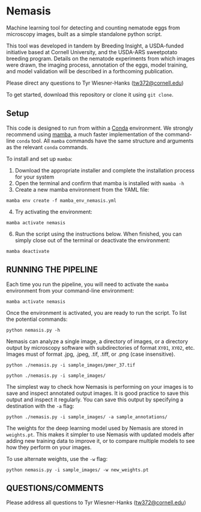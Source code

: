 # Nemasis
Machine learning tool for detecting and counting nematode eggs from microscopy images, built as a simple standalone python script.

This tool was developed in tandem by Breeding Insight, a USDA-funded initiative based at Cornell University, and the USDA-ARS sweetpotato breeding program. Details on the nematode experiments from which images were drawn, the imaging process, annotation of the eggs, model training, and model validation will be described in a forthcoming publication.

Please direct any questions to Tyr Wiesner-Hanks ([tw372@cornell.edu](mailto:tw372@cornell.edu))

To get started, download this repository or clone it using `git clone`.

## Setup
This code is designed to run from within a [Conda](https://anaconda.org/anaconda/conda) environment. We strongly recommend using [mamba](https://mamba.readthedocs.io/), a much faster implementation of the command-line `conda` tool. All `mamba` commands have the same structure and arguments as the relevant `conda` commands.

To install and set up `mamba`:
1. Download the appropriate installer and complete the installation process for your system
2. Open the terminal and confirm that mamba is installed with `mamba -h`
3. Create a new mamba environment from the YAML file:
   
`mamba env create -f mamba_env_nemasis.yml`

4. Try activating the environment:

`mamba activate nemasis`

6. Run the script using the instructions below. When finished, you can simply close out of the terminal or deactivate the environment:

`mamba deactivate`


## RUNNING THE PIPELINE
Each time you run the pipeline, you will need to activate the `mamba` environment from your command-line environment:

`mamba activate nemasis`


Once the environment is activated, you are ready to run the script. To list the potential commands:

`python nemasis.py -h`


Nemasis can analyze a single image, a directory of images, or a directory output by microscopy software with subdirectories of format `XY01`, `XY02`, etc. Images must of format .jpg, .jpeg, .tif, .tiff, or .png (case insensitive).


`python ./nemasis.py -i sample_images/pmer_37.tif`

`python ./nemasis.py -i sample_images/`


The simplest way to check how Nemasis is performing on your images is to save and inspect annotated output images. It is good practice to save this output and inspect it regularly. You can save this output by specifying a destination with the `-a` flag:

`python ./nemasis.py -i sample_images/ -a sample_annotations/`

The weights for the deep learning model used by Nemasis are stored in `weights.pt`. This makes it simpler to use Nemasis with updated models after adding new training data to improve it, or to compare multiple models to see how they perform on your images.

To use alternate weights, use the `-w` flag:

`python nemasis.py -i sample_images/ -w new_weights.pt`



## QUESTIONS/COMMENTS  
Please address all questions to Tyr Wiesner-Hanks ([tw372@cornell.edu](mailto:tw372@cornell.edu))

